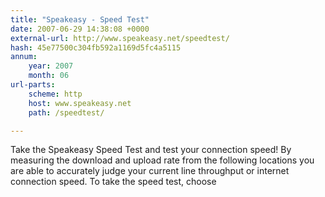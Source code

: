 ```yaml
---
title: "Speakeasy - Speed Test"
date: 2007-06-29 14:38:08 +0000
external-url: http://www.speakeasy.net/speedtest/
hash: 45e77500c304fb592a1169d5fc4a5115
annum:
    year: 2007
    month: 06
url-parts:
    scheme: http
    host: www.speakeasy.net
    path: /speedtest/

---
```


Take the Speakeasy Speed Test and test your connection speed! By measuring the download and upload rate from the following locations you are able to accurately judge your current line throughput or internet connection speed. To take the speed test, choose

